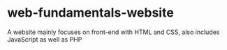 # web-fundamentals-website
A website mainly focuses on front-end with HTML and CSS, also includes JavaScript as well as PHP
